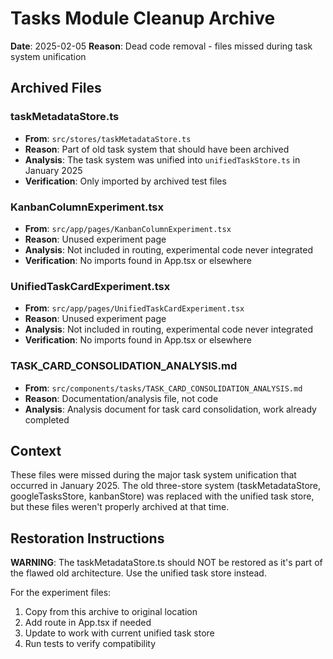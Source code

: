 # Tasks Module Cleanup Archive

**Date**: 2025-02-05
**Reason**: Dead code removal - files missed during task system unification

## Archived Files

### taskMetadataStore.ts
- **From**: `src/stores/taskMetadataStore.ts`
- **Reason**: Part of old task system that should have been archived
- **Analysis**: The task system was unified into `unifiedTaskStore.ts` in January 2025
- **Verification**: Only imported by archived test files

### KanbanColumnExperiment.tsx
- **From**: `src/app/pages/KanbanColumnExperiment.tsx`
- **Reason**: Unused experiment page
- **Analysis**: Not included in routing, experimental code never integrated
- **Verification**: No imports found in App.tsx or elsewhere

### UnifiedTaskCardExperiment.tsx
- **From**: `src/app/pages/UnifiedTaskCardExperiment.tsx`
- **Reason**: Unused experiment page
- **Analysis**: Not included in routing, experimental code never integrated
- **Verification**: No imports found in App.tsx or elsewhere

### TASK_CARD_CONSOLIDATION_ANALYSIS.md
- **From**: `src/components/tasks/TASK_CARD_CONSOLIDATION_ANALYSIS.md`
- **Reason**: Documentation/analysis file, not code
- **Analysis**: Analysis document for task card consolidation, work already completed

## Context

These files were missed during the major task system unification that occurred in January 2025. The old three-store system (taskMetadataStore, googleTasksStore, kanbanStore) was replaced with the unified task store, but these files weren't properly archived at that time.

## Restoration Instructions

**WARNING**: The taskMetadataStore.ts should NOT be restored as it's part of the flawed old architecture. Use the unified task store instead.

For the experiment files:
1. Copy from this archive to original location
2. Add route in App.tsx if needed
3. Update to work with current unified task store
4. Run tests to verify compatibility